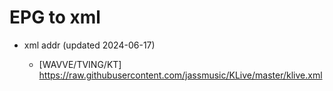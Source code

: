 # EPG to xml

* xml addr (updated 2024-06-17)

  - [WAVVE/TVING/KT]
    https://raw.githubusercontent.com/jassmusic/KLive/master/klive.xml

